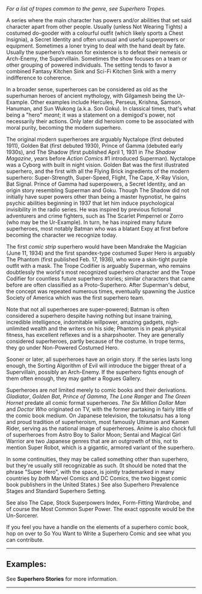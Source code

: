 _For a list of tropes common to the genre, see Superhero Tropes._

A series where the main character has powers and/or abilities that set said character apart from other people. Usually (unless Not Wearing Tights) a costumed do-gooder with a colourful outfit (which likely sports a Chest Insignia), a Secret Identity and often unusual and useful superpowers or equipment. Sometimes a loner trying to deal with the hand dealt by fate. Usually the superhero’s reason for existence is to defeat their nemesis or Arch-Enemy, the Supervillain. Sometimes the show focuses on a team or other grouping of powered individuals. The setting tends to favor a combined Fantasy Kitchen Sink and Sci-Fi Kitchen Sink with a merry indifference to coherence.

In a broader sense, superheroes can be considered as old as the superhuman heroes of ancient mythology, with Gilgamesh being the Ur-Example. Other examples include Hercules, Perseus, Krishna, Samson, Hanuman, and Sun Wukong (a.k.a. Son Goku). In classical times, that's what being a "hero" _meant_; it was a statement on a demigod's power, not necessarily their actions. Only later did heroism come to be associated with moral purity, becoming the modern superhero.

The original modern superheroes are arguably Nyctalope (first debuted 1911), Golden Bat (first debuted 1930), Prince of Gamma (debuted early 1930s), and The Shadow (first published April 1, 1931 in _The Shadow Magazine_, years before _Action Comics_ #1 introduced Superman). Nyctalope was a Cyborg with built in night vision. Golden Bat was the first illustrated superhero, and the first with all the Flying Brick ingredients of the modern superhero: Super-Strength, Super-Speed, Flight, The Cape, X-Ray Vision, Bat Signal. Prince of Gamma had superpowers, a Secret Identity, and an origin story resembling Superman and Goku. Though The Shadow did not initially have super powers other than being a master hypnotist, he gains psychic abilities beginning in 1937 that let him induce psychological invisibility in the radio series. He was inspired by previous fictional adventurers and crime fighters, such as The Scarlet Pimpernel or Zorro (who may be the Ur-Example). In turn, he has inspired many future superheroes, most notably Batman who was a blatant Expy at first before becoming the character we recognize today.

The first _comic strip_ superhero would have been Mandrake the Magician (June 11, 1934) and the first spandex-type costumed Super Hero is arguably The Phantom (first published Feb. 17, 1936), who wore a skin-tight purple outfit with a mask. The Trope Codifier is arguably Superman, who remains doubtlessly the world's most recognized superhero character and the Trope Codifier for countless future superhero stories; similar characters that came before are often classified as a Proto-Superhero. After Superman's debut, the concept was repeated numerous times, eventually spawning the Justice Society of America which was the first superhero team.

Note that not all superheroes are super-powered; Batman is often considered a superhero despite having nothing but insane training, incredible intelligence, indomitable willpower, amazing gadgets, nigh-unlimited wealth and the writers on his side; Phantom is in peak physical fitness, has excellent reflexes and is a sharpshooter. They are generally considered superheroes, partly because of the costume. In trope terms, they go under Non-Powered Costumed Hero.

Sooner or later, all superheroes have an origin story. If the series lasts long enough, the Sorting Algorithm of Evil will introduce the bigger threat of a Supervillain, possibly an Arch-Enemy. If the superhero fights enough of them often enough, they may gather a Rogues Gallery.

Superheroes are _not_ limited merely to comic books and their derivations. _Gladiator_, _Golden Bat_, _Prince of Gamma_, _The Lone Ranger_ and _The Green Hornet_ predate all comic format superheroes. _The Six Million Dollar Man_ and _Doctor Who_ originated on TV, with the former partaking in fairly little of the comic book medium. On Japanese television, the tokusatsu has a long and proud tradition of superheroism, most famously Ultraman and Kamen Rider, serving as the national image of superheroes. Anime is also chock full of superheroes from Astro Boy to Sailor Moon; Sentai and Magical Girl Warrior are two Japanese genres that are an outgrowth of this, not to mention Super Robot, which is a gigantic, armored variant of the superhero.

In some continuities, they may be called something other than superhero, but they're usually still recognizable as such. (It should be noted that the phrase "Super Hero", with the space, is jointly trademarked in many countries by _both_ Marvel Comics and DC Comics, the two biggest comic book publishers in the United States.) See also Superhero Prevalence Stages and Standard Superhero Setting.

See also The Cape, Stock Superpowers Index, Form-Fitting Wardrobe, and of course the Most Common Super Power. The exact opposite would be the Un-Sorcerer.

If you feel you have a handle on the elements of a superhero comic book, hop on over to So You Want to Write a Superhero Comic and see what you can contribute.

___

## Examples:

See **Superhero Stories** for more information.

___